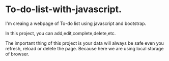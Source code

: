 # To-do-list-with-javascript.
I'm creaing a webpage of To-do list using javascript and bootstrap.

In this project, you can add,edit,complete,delete,etc. 

The important thing of this project is your data will always be safe even you refresh, reload or delete the page.
Because here we are using local storage of browser.




